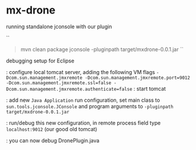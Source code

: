 mx-drone
========

running standalone jconsole with our plugin

``
> mvn clean package
> jconsole -pluginpath target/mxdrone-0.0.1.jar
``

debugging setup for Eclipse

: configure local tomcat server, adding the following VM flags
``
	-Dcom.sun.management.jmxremote
    -Dcom.sun.management.jmxremote.port=9012
    -Dcom.sun.management.jmxremote.ssl=false
    -Dcom.sun.management.jmxremote.authenticate=false
``
: start tomcat 

: add new `Java Application` run configuration, set main class to `sun.tools.jconsole.JConsole`
and program arguments to `-pluginpath target/mxdrone-0.0.1.jar`

: run/debug this new configuration, in remote process field type `localhost:9012` (our good old tomcat)

: you can now debug DronePlugin.java


